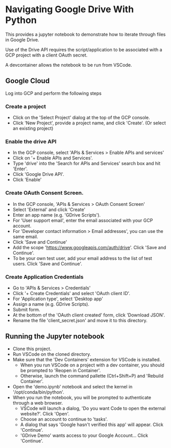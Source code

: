 # Navigating Google Drive With Python

This provides a jupyter notebook to demonstrate how to iterate through files in Google Drive.

Use of the Drive API requires the script/application to be associated with a GCP project with a client OAuth secret.

A devcontainer allows the notebook to be run from VSCode.

## Google Cloud
Log into GCP and perform the following steps
### Create a project
- Click on the 'Select Project' dialog at the top of the GCP console.
- Click 'New Project', provide a project name, and click 'Create'. (Or select an existing project)
### Enable the drive API
- In the GCP console, select 'APIs & Services > Enable APIs and services'
- Click on '+ Enable APIs and Services'.
- Type 'drive' into the 'Search for APIs and Services' search box and hit 'Enter'.
- Click 'Google Drive API'.
- Click 'Enable'
### Create OAuth Consent Screen.
- In the GCP console, 'APIs & Services > OAuth Consent Screen'
- Select 'External' and click 'Create'
- Enter an app name (e.g. 'GDrive Scripts').
- For 'User support email', enter the email associated with your GCP account.
- For 'Developer contact information > Email addresses', you can use the same email.
- Click 'Save and Continue'
- Add the scope 'https://www.googleapis.com/auth/drive'. Click 'Save and Continue'.
- To be your own test user, add your email address to the list of test users. Click 'Save and Continue'.
### Create Application Credentials
- Go to 'APIs & Services > Credentials'
- Click '+ Create Credentials' and select 'OAuth client ID'.
- For 'Application type', select 'Desktop app'
- Assign a name (e.g. GDrive Scripts).
- Submit form.
- At the bottom of the 'OAuth client created' form, click 'Download JSON'.
- Rename the file 'client_secret.json' and move it to this directory.
## Running the Jupyter notebook
- Clone this project.
- Run VSCode on the cloned directory.
- Make sure that the 'Dev Containers' extension for VSCode is installed.
  - When you run VSCode on a project with a dev container, you should be prompted to 'Reopen in Container'.
  - Otherwise, launch the command pallette (Ctrl+Shift+P) and 'Rebuild Container'.
- Open the 'demo.ipynb' notebook and select the kernel in '/opt/conda/bin/python'.
- When you run the notebook, you will be prompted to authenticate through a web browser.
  - VSCode will launch a dialog, 'Do you want Code to open the external website?'. Click 'Open'.
  - Choose an account to continue to 'tasks'.
  - A dialog that says 'Google hasn't verified this app' will appear. Click 'Continue'.
  - 'GDrive Demo' wants access to your Google Account... Click 'Continue'.
